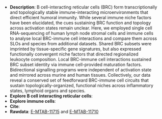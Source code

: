 * **Description**:
 B cell-interacting reticular cells (BRC) form transcriptionally and topologically stable immune-interacting microenvironments that direct efficient humoral immunity. While several immune niche factors have been elucidated, the cues sustaining BRC function and topology across activation states remain unclear. Here, we employed single cell RNA-sequencing of human lymph node stromal cells and immune cells to analyse local BRC-immune cell interactions and compare them across SLOs and species from additional datasets. Shared BRC subsets were imprinted by tissue-specific gene signatures, but also expressed functionally convergent niche factors that directed regionalized leukocyte composition. Local BRC-immune cell interactions sustained BRC subset identity via immune cell-provided maturation factors. Bidirectional signalling programs were independent of activation state and mirrored across murine and human tissues. Collectively, our data reveal a conserved set of feedforward BRC-immune cell circuits that sustain topologically-organized, functional niches across inflammatory states, lymphoid organs and species.
* **Explore B cell interacting reticular cells**:
* **Explore immune cells**:
* **Cite**: 
* **Rawdata**: [E-MTAB-11715](https://www.ebi.ac.uk/arrayexpress/experiments/E-MTAB-11715/) and [E-MTAB-11710](https://www.ebi.ac.uk/arrayexpress/experiments/E-MTAB-11710/)